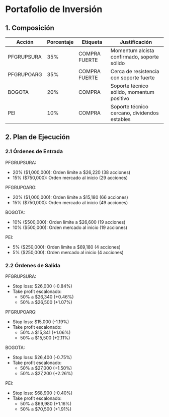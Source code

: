 # Portafolio de Inversión

## 1. Composición

| Acción | Porcentaje | Etiqueta | Justificación |
|--------|------------|----------|---------------|
| PFGRUPSURA | 35% | COMPRA FUERTE | Momentum alcista confirmado, soporte sólido |
| PFGRUPOARG | 35% | COMPRA FUERTE | Cerca de resistencia con soporte fuerte |
| BOGOTA | 20% | COMPRA | Soporte técnico sólido, momentum positivo |
| PEI | 10% | COMPRA | Soporte técnico cercano, dividendos estables |

## 2. Plan de Ejecución

### 2.1 Órdenes de Entrada

PFGRUPSURA:
- 20% ($1,000,000): Orden límite a $26,220 (38 acciones)
- 15% ($750,000): Orden mercado al inicio (29 acciones)

PFGRUPOARG:
- 20% ($1,000,000): Orden límite a $15,180 (66 acciones)
- 15% ($750,000): Orden mercado al inicio (49 acciones)

BOGOTA:
- 10% ($500,000): Orden límite a $26,600 (19 acciones)
- 10% ($500,000): Orden mercado al inicio (19 acciones)

PEI:
- 5% ($250,000): Orden límite a $69,180 (4 acciones)
- 5% ($250,000): Orden mercado al inicio (4 acciones)

### 2.2 Órdenes de Salida

PFGRUPSURA:
- Stop loss: $26,000 (-0.84%)
- Take profit escalonado:
  * 50% a $26,340 (+0.46%)
  * 50% a $26,500 (+1.07%)

PFGRUPOARG:
- Stop loss: $15,000 (-1.19%)
- Take profit escalonado:
  * 50% a $15,341 (+1.06%)
  * 50% a $15,500 (+2.11%)

BOGOTA:
- Stop loss: $26,400 (-0.75%)
- Take profit escalonado:
  * 50% a $27,000 (+1.50%)
  * 50% a $27,200 (+2.26%)

PEI:
- Stop loss: $68,900 (-0.40%)
- Take profit escalonado:
  * 50% a $69,980 (+1.16%)
  * 50% a $70,500 (+1.91%) 